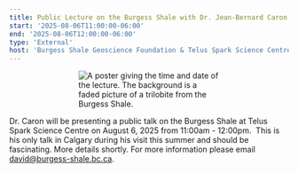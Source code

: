 ```yaml
---
title: Public Lecture on the Burgess Shale with Dr. Jean-Bernard Caron at Telus Spark!
start: '2025-08-06T11:00:00-06:00'
end: '2025-08-06T12:00:00-06:00'
type: 'External'
host: 'Burgess Shale Geoscience Foundation & Telus Spark Science Centre'
---
```


<figure style="display:flex; align-items: center; justify-content: center; flex-direction: column;">
    <img src="/events/2025burgessShaleAnnouncements/telusSpark.png" alt="A poster giving the time and date of the lecture. The background is a faded picture of a trilobite from the Burgess Shale." style="max-width: 60%;">
</figure>

Dr. Caron will be presenting a public talk on the Burgess Shale at Telus Spark Science Centre on August 6, 2025 from 11:00am - 12:00pm.  This is his only talk in Calgary during his visit this summer and should be fascinating. More details shortly. For more information please email <a href="mailto:david@burgess-shale.bc.ca">david@burgess-shale.bc.ca</a>.
